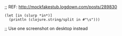 ;; REF: http://mockfakestub.logdown.com/posts/289830

```
(let [in (slurp *in*)]
  (println (clojure.string/split in #"\s")))
```

;; Use one screenshot on desktop instead
